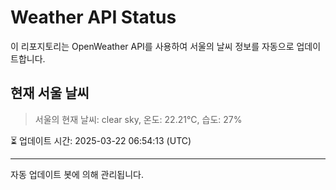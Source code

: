 
# Weather API Status

이 리포지토리는 OpenWeather API를 사용하여 서울의 날씨 정보를 자동으로 업데이트합니다.

## 현재 서울 날씨
> 서울의 현재 날씨: clear sky, 온도: 22.21°C, 습도: 27%

⏳ 업데이트 시간: 2025-03-22 06:54:13 (UTC)

---
자동 업데이트 봇에 의해 관리됩니다.

